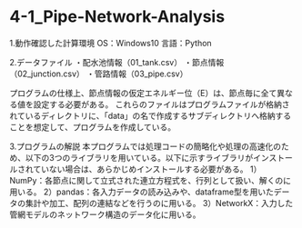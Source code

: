 # 4-1_Pipe-Network-Analysis

1.動作確認した計算環境
OS：Windows10
言語：Python

2.データファイル
・配水池情報（01_tank.csv）
・節点情報（02_junction.csv）
・管路情報（03_pipe.csv）

プログラムの仕様上、節点情報の仮定エネルギー位（E）は、節点毎に全て異なる値を設定する必要がある。
これらのファイルはプログラムファイルが格納されているディレクトリに、「data」の名で作成するサブディレクトリへ格納することを想定して、プログラムを作成している。

3.プログラムの解説
本プログラムでは処理コードの簡略化や処理の高速化のため、以下の3つのライブラリを用いている。以下に示すライブラリがインストールされていない場合は、あらかじめインストールする必要がある。
1）NumPy：各節点に関して立式された連立方程式を、行列として扱い、解くのに用いる。
2）pandas：各入力データの読み込みや、dataframe型を用いたデータの集計や加工、配列の連結などを行うのに用いる。
3）NetworkX：入力した管網モデルのネットワーク構造のデータ化に用いる。
